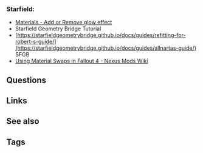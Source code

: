 
### Starfield:
- [Materials - Add or Remove glow effect](Materials%20-%20Add%20or%20Remove%20glow%20effect.md)
- Starfield Geometry Bridge Tutorial
- [https://starfieldgeometrybridge.github.io/docs/guides/refitting-for-robert-s-guide/](https://starfieldgeometrybridge.github.io/docs/guides/allnartas-guide/) SFGB
- [Using Material Swaps in Fallout 4 - Nexus Mods Wiki](https://wiki.nexusmods.com/index.php/Using_Material_Swaps_in_Fallout_4)


## Questions

## Links

## See also

## Tags
